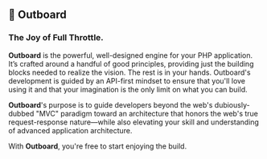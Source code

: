 ## 🚤 Outboard

### The Joy of Full Throttle.

**Outboard** is the powerful, well-designed engine for your PHP application.
It’s crafted around a handful of good principles, providing just the building blocks needed to realize the vision. The rest is in your hands.
Outboard's development is guided by an API-first mindset to ensure that you'll love using it and that your imagination is the only limit on what you can build.

**Outboard**'s purpose is to guide developers beyond the web's dubiously-dubbed "MVC" paradigm
toward an architecture that honors the web's true request-response nature—while also elevating your skill and understanding of advanced application architecture.

With **Outboard**, you're free to start enjoying the build.
